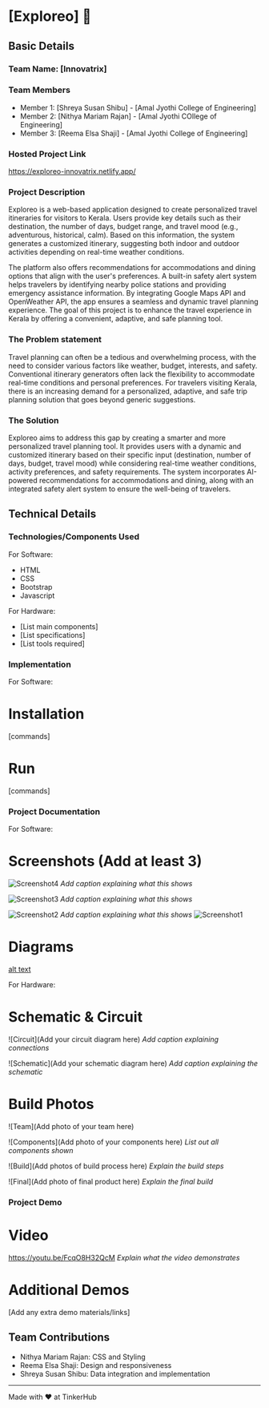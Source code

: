 # [Exploreo] 🎯


## Basic Details
### Team Name: [Innovatrix]


### Team Members
- Member 1: [Shreya Susan Shibu] - [Amal Jyothi College of Engineering]
- Member 2: [Nithya Mariam Rajan] - [Amal Jyothi COllege of Engineering]
- Member 3: [Reema Elsa Shaji] - [Amal Jyothi College of Engineering]

### Hosted Project Link
https://exploreo-innovatrix.netlify.app/

### Project Description
Exploreo is a web-based application designed to create personalized travel itineraries for visitors to Kerala. Users provide key details such as their destination, the number of days, budget range, and travel mood (e.g., adventurous, historical, calm). Based on this information, the system generates a customized itinerary, suggesting both indoor and outdoor activities depending on real-time weather conditions.

The platform also offers recommendations for accommodations and dining options that align with the user's preferences. A built-in safety alert system helps travelers by identifying nearby police stations and providing emergency assistance information. By integrating Google Maps API and OpenWeather API, the app ensures a seamless and dynamic travel planning experience. The goal of this project is to enhance the travel experience in Kerala by offering a convenient, adaptive, and safe planning tool.

### The Problem statement
Travel planning can often be a tedious and overwhelming process, with the need to consider various factors like weather, budget, interests, and safety. Conventional itinerary generators often lack the flexibility to accommodate real-time conditions and personal preferences. For travelers visiting Kerala, there is an increasing demand for a personalized, adaptive, and safe trip planning solution that goes beyond generic suggestions.


### The Solution
Exploreo aims to address this gap by creating a smarter and more personalized travel planning tool. It provides users with a dynamic and customized itinerary based on their specific input (destination, number of days, budget, travel mood) while considering real-time weather conditions, activity preferences, and safety requirements. The system incorporates AI-powered recommendations for accommodations and dining, along with an integrated safety alert system to ensure the well-being of travelers.

## Technical Details
### Technologies/Components Used
For Software:
- HTML
- CSS
- Bootstrap
- Javascript

For Hardware:
- [List main components]
- [List specifications]
- [List tools required]

### Implementation
For Software:
# Installation
[commands]

# Run
[commands]

### Project Documentation
For Software:

# Screenshots (Add at least 3)
![Screenshot4](./4.jpg)
*Add caption explaining what this shows*

![Screenshot3](./3.jpg)
*Add caption explaining what this shows*

![Screenshot2](./2.jpg)
*Add caption explaining what this shows*
![Screenshot1](./1.jpg)

# Diagrams
[alt text](./diagram.png)

For Hardware:

# Schematic & Circuit
![Circuit](Add your circuit diagram here)
*Add caption explaining connections*

![Schematic](Add your schematic diagram here)
*Add caption explaining the schematic*

# Build Photos
![Team](Add photo of your team here)


![Components](Add photo of your components here)
*List out all components shown*

![Build](Add photos of build process here)
*Explain the build steps*

![Final](Add photo of final product here)
*Explain the final build*

### Project Demo
# Video
https://youtu.be/FcqO8H32QcM
*Explain what the video demonstrates*

# Additional Demos
[Add any extra demo materials/links]

## Team Contributions
- Nithya Mariam Rajan: CSS and Styling
- Reema Elsa Shaji: Design and responsiveness
- Shreya Susan Shibu: Data integration and implementation

---
Made with ❤️ at TinkerHub

